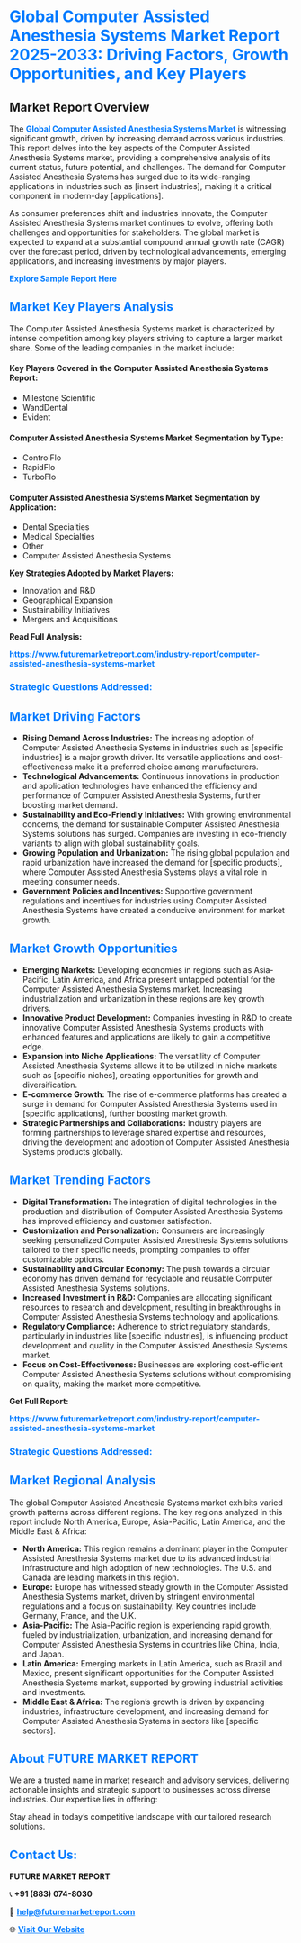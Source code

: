 <h1 style="color: #007BFF;">Global Computer Assisted Anesthesia Systems Market Report 2025-2033: Driving Factors, Growth Opportunities, and Key Players</h1>

<section id="overview">
<h2>Market Report Overview</h2>
<p>The <a href="https://www.futuremarketreport.com/industry-report/computer-assisted-anesthesia-systems-market" style="color: #007BFF; text-decoration: none;"><strong>Global Computer Assisted Anesthesia Systems Market</strong></a> is witnessing significant growth, driven by increasing demand across various industries. This report delves into the key aspects of the Computer Assisted Anesthesia Systems market, providing a comprehensive analysis of its current status, future potential, and challenges. The demand for Computer Assisted Anesthesia Systems has surged due to its wide-ranging applications in industries such as [insert industries], making it a critical component in modern-day [applications].</p>
<p>As consumer preferences shift and industries innovate, the Computer Assisted Anesthesia Systems market continues to evolve, offering both challenges and opportunities for stakeholders. The global market is expected to expand at a substantial compound annual growth rate (CAGR) over the forecast period, driven by technological advancements, emerging applications, and increasing investments by major players.</p>
</section>

<section id="overview">
<p><a href="https://www.futuremarketreport.com/request-sample/reportId=122659" style="color: #007BFF; text-decoration: none;"><strong>Explore Sample Report Here</strong></a></p>
</section>

<section id="key-players">
<h2 style="color: #007BFF;">Market Key Players Analysis</h2>
<p>The Computer Assisted Anesthesia Systems market is characterized by intense competition among key players striving to capture a larger market share. Some of the leading companies in the market include:</p>
<h4>Key Players Covered in the Computer Assisted Anesthesia Systems Report:</h4>
<ul><li>Milestone Scientific</li><li>WandDental</li><li>Evident</li></ul>
<h4>Computer Assisted Anesthesia Systems Market Segmentation by Type:</h4>
<ul><li>ControlFlo</li><li>RapidFlo</li><li>TurboFlo</li></ul>

<h4>Computer Assisted Anesthesia Systems Market Segmentation by Application:</h4>
<ul><li>Dental Specialties</li><li>Medical Specialties</li><li>Other</li><li>Computer Assisted Anesthesia Systems</li></ul>
<p><strong>Key Strategies Adopted by Market Players:</strong></p>
<ul>
<li>Innovation and R&D</li>
<li>Geographical Expansion</li>
<li>Sustainability Initiatives</li>
<li>Mergers and Acquisitions</li>
</ul>
</section>

<section>
<p><strong>Read Full Analysis: </strong></p><a href="https://www.futuremarketreport.com/industry-report/computer-assisted-anesthesia-systems-market" style="color: #007BFF; text-decoration: none;"><strong>https://www.futuremarketreport.com/industry-report/computer-assisted-anesthesia-systems-market</strong></a>
<h3 style="color: #007BFF;">Strategic Questions Addressed:</h3>
</section>

<section id="driving-factors">
<h2 style="color: #007BFF;">Market Driving Factors</h2>
<ul>
<li><strong>Rising Demand Across Industries:</strong> The increasing adoption of Computer Assisted Anesthesia Systems in industries such as [specific industries] is a major growth driver. Its versatile applications and cost-effectiveness make it a preferred choice among manufacturers.</li>
<li><strong>Technological Advancements:</strong> Continuous innovations in production and application technologies have enhanced the efficiency and performance of Computer Assisted Anesthesia Systems, further boosting market demand.</li>
<li><strong>Sustainability and Eco-Friendly Initiatives:</strong> With growing environmental concerns, the demand for sustainable Computer Assisted Anesthesia Systems solutions has surged. Companies are investing in eco-friendly variants to align with global sustainability goals.</li>
<li><strong>Growing Population and Urbanization:</strong> The rising global population and rapid urbanization have increased the demand for [specific products], where Computer Assisted Anesthesia Systems plays a vital role in meeting consumer needs.</li>
<li><strong>Government Policies and Incentives:</strong> Supportive government regulations and incentives for industries using Computer Assisted Anesthesia Systems have created a conducive environment for market growth.</li>
</ul>
</section>

<section id="growth-opportunities">
<h2 style="color: #007BFF;">Market Growth Opportunities</h2>
<ul>
<li><strong>Emerging Markets:</strong> Developing economies in regions such as Asia-Pacific, Latin America, and Africa present untapped potential for the Computer Assisted Anesthesia Systems market. Increasing industrialization and urbanization in these regions are key growth drivers.</li>
<li><strong>Innovative Product Development:</strong> Companies investing in R&D to create innovative Computer Assisted Anesthesia Systems products with enhanced features and applications are likely to gain a competitive edge.</li>
<li><strong>Expansion into Niche Applications:</strong> The versatility of Computer Assisted Anesthesia Systems allows it to be utilized in niche markets such as [specific niches], creating opportunities for growth and diversification.</li>
<li><strong>E-commerce Growth:</strong> The rise of e-commerce platforms has created a surge in demand for Computer Assisted Anesthesia Systems used in [specific applications], further boosting market growth.</li>
<li><strong>Strategic Partnerships and Collaborations:</strong> Industry players are forming partnerships to leverage shared expertise and resources, driving the development and adoption of Computer Assisted Anesthesia Systems products globally.</li>
</ul>
</section>

<section id="trending-factors">
<h2 style="color: #007BFF;">Market Trending Factors</h2>
<ul>
<li><strong>Digital Transformation:</strong> The integration of digital technologies in the production and distribution of Computer Assisted Anesthesia Systems has improved efficiency and customer satisfaction.</li>
<li><strong>Customization and Personalization:</strong> Consumers are increasingly seeking personalized Computer Assisted Anesthesia Systems solutions tailored to their specific needs, prompting companies to offer customizable options.</li>
<li><strong>Sustainability and Circular Economy:</strong> The push towards a circular economy has driven demand for recyclable and reusable Computer Assisted Anesthesia Systems solutions.</li>
<li><strong>Increased Investment in R&D:</strong> Companies are allocating significant resources to research and development, resulting in breakthroughs in Computer Assisted Anesthesia Systems technology and applications.</li>
<li><strong>Regulatory Compliance:</strong> Adherence to strict regulatory standards, particularly in industries like [specific industries], is influencing product development and quality in the Computer Assisted Anesthesia Systems market.</li>
<li><strong>Focus on Cost-Effectiveness:</strong> Businesses are exploring cost-efficient Computer Assisted Anesthesia Systems solutions without compromising on quality, making the market more competitive.</li>
</ul>
</section>

<section>
<p><strong>Get Full Report: </strong></p><a href="https://www.futuremarketreport.com/industry-report/computer-assisted-anesthesia-systems-market" style="color: #007BFF; text-decoration: none;"><strong>https://www.futuremarketreport.com/industry-report/computer-assisted-anesthesia-systems-market</strong></a>
<h3 style="color: #007BFF;">Strategic Questions Addressed:</h3>
</section>


<section id="regional-analysis">
<h2 style="color: #007BFF;">Market Regional Analysis</h2>
<p>The global Computer Assisted Anesthesia Systems market exhibits varied growth patterns across different regions. The key regions analyzed in this report include North America, Europe, Asia-Pacific, Latin America, and the Middle East & Africa:</p>
<ul>
<li><strong>North America:</strong> This region remains a dominant player in the Computer Assisted Anesthesia Systems market due to its advanced industrial infrastructure and high adoption of new technologies. The U.S. and Canada are leading markets in this region.</li>
<li><strong>Europe:</strong> Europe has witnessed steady growth in the Computer Assisted Anesthesia Systems market, driven by stringent environmental regulations and a focus on sustainability. Key countries include Germany, France, and the U.K.</li>
<li><strong>Asia-Pacific:</strong> The Asia-Pacific region is experiencing rapid growth, fueled by industrialization, urbanization, and increasing demand for Computer Assisted Anesthesia Systems in countries like China, India, and Japan.</li>
<li><strong>Latin America:</strong> Emerging markets in Latin America, such as Brazil and Mexico, present significant opportunities for the Computer Assisted Anesthesia Systems market, supported by growing industrial activities and investments.</li>
<li><strong>Middle East & Africa:</strong> The region’s growth is driven by expanding industries, infrastructure development, and increasing demand for Computer Assisted Anesthesia Systems in sectors like [specific sectors].</li>
</ul>
</section>

<footer>
<h2 style="color: #007BFF;">About FUTURE MARKET REPORT</h2>
<p>We are a trusted name in market research and advisory services, delivering actionable insights and strategic support to businesses across diverse industries. Our expertise lies in offering:</p>

<p>Stay ahead in today’s competitive landscape with our tailored research solutions.</p>

<h2 style="color: #007BFF;">Contact Us:</h2>
<p><strong>FUTURE MARKET REPORT</strong></p>
<p>📞 <strong>+91 (883) 074-8030</strong></p>
<p>📧 <strong><a href="mailto:help@futuremarketreport.com" style="color: #007BFF;">help@futuremarketreport.com</a></strong></p>
<p>🌐 <strong><a href="https://www.futuremarketreport.com/" style="color: #007BFF;">Visit Our Website</a></strong></p>
</footer>